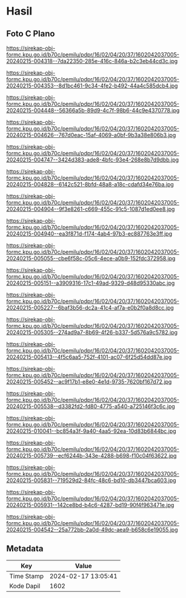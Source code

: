# Hasil

## Foto C Plano

https://sirekap-obj-formc.kpu.go.id/b70c/pemilu/pdpr/16/02/04/20/37/1602042037005-20240215-004318--7da22350-285e-416c-846a-b2c3eb44cd3c.jpg

https://sirekap-obj-formc.kpu.go.id/b70c/pemilu/pdpr/16/02/04/20/37/1602042037005-20240215-004353--8d1bc461-9c34-4fe2-b492-44a4c585dcb4.jpg

https://sirekap-obj-formc.kpu.go.id/b70c/pemilu/pdpr/16/02/04/20/37/1602042037005-20240215-004448--56366a5b-89d9-4c7f-98b6-44c9e4370778.jpg

https://sirekap-obj-formc.kpu.go.id/b70c/pemilu/pdpr/16/02/04/20/37/1602042037005-20240215-004626--767d0eac-15af-4069-a0bf-9b3a38e806b3.jpg

https://sirekap-obj-formc.kpu.go.id/b70c/pemilu/pdpr/16/02/04/20/37/1602042037005-20240215-004747--3424d383-ade8-4bfc-93e4-268e8b7d9dbb.jpg

https://sirekap-obj-formc.kpu.go.id/b70c/pemilu/pdpr/16/02/04/20/37/1602042037005-20240215-004828--6142c521-8bfd-48a8-a18c-cdafd34e76ba.jpg

https://sirekap-obj-formc.kpu.go.id/b70c/pemilu/pdpr/16/02/04/20/37/1602042037005-20240215-004904--9f3e8261-c669-455c-91c5-1087d1ed0ee8.jpg

https://sirekap-obj-formc.kpu.go.id/b70c/pemilu/pdpr/16/02/04/20/37/1602042037005-20240215-004940--ea3f871d-f174-4ab4-97b3-ec887763e3ff.jpg

https://sirekap-obj-formc.kpu.go.id/b70c/pemilu/pdpr/16/02/04/20/37/1602042037005-20240215-005055--cbe6f58c-05c6-4ece-a0b9-152fdc372958.jpg

https://sirekap-obj-formc.kpu.go.id/b70c/pemilu/pdpr/16/02/04/20/37/1602042037005-20240215-005151--a3909316-17c1-49ad-9329-d48d95330abc.jpg

https://sirekap-obj-formc.kpu.go.id/b70c/pemilu/pdpr/16/02/04/20/37/1602042037005-20240215-005227--6baf3b56-dc2a-41c4-af7a-e0b2f0a8d8cc.jpg

https://sirekap-obj-formc.kpu.go.id/b70c/pemilu/pdpr/16/02/04/20/37/1602042037005-20240215-005305--274ad9a7-8b69-4f26-b337-5d576a9c5782.jpg

https://sirekap-obj-formc.kpu.go.id/b70c/pemilu/pdpr/16/02/04/20/37/1602042037005-20240215-005413--4f5c6aa5-752f-4101-ac07-6f25d54dd87e.jpg

https://sirekap-obj-formc.kpu.go.id/b70c/pemilu/pdpr/16/02/04/20/37/1602042037005-20240215-005452--ac9f17b1-e8e0-4e1d-9735-7620bf167d72.jpg

https://sirekap-obj-formc.kpu.go.id/b70c/pemilu/pdpr/16/02/04/20/37/1602042037005-20240215-005538--d3382fd2-fd80-4775-a540-a725146f3c6c.jpg

https://sirekap-obj-formc.kpu.go.id/b70c/pemilu/pdpr/16/02/04/20/37/1602042037005-20240215-010041--bc854a3f-9a40-4aa5-92ea-10d83b6844bc.jpg

https://sirekap-obj-formc.kpu.go.id/b70c/pemilu/pdpr/16/02/04/20/37/1602042037005-20240215-005739--ecf6244b-343e-4288-b698-f10c04f63622.jpg

https://sirekap-obj-formc.kpu.go.id/b70c/pemilu/pdpr/16/02/04/20/37/1602042037005-20240215-005831--719529d2-84fc-48c6-bd10-db3447bca603.jpg

https://sirekap-obj-formc.kpu.go.id/b70c/pemilu/pdpr/16/02/04/20/37/1602042037005-20240215-005931--142ce8bd-b4c6-4287-bd19-90f4f963471e.jpg

https://sirekap-obj-formc.kpu.go.id/b70c/pemilu/pdpr/16/02/04/20/37/1602042037005-20240215-004542--25a772bb-2a0d-49dc-aea9-b658c6e19055.jpg


## Metadata

| Key        | Value               |
| ---------- | ------------------- |
| Time Stamp | 2024-02-17 13:05:41 |
| Kode Dapil | 1602                |



